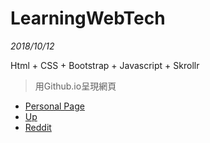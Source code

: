 # LearningWebTech 
*2018/10/12*

Html + CSS + Bootstrap + Javascript + Skrollr

> 用Github.io呈現網頁

- [Personal Page](https://ivanchen20.github.io/public_html)
- [Up](https://ivanchen20.github.io/public_html/Up)
- [Reddit](/json_card)
